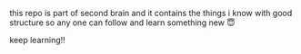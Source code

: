 this repo is part of second brain and it contains the things i know with good structure so any one can follow and learn something new 😇 

keep learning!!

